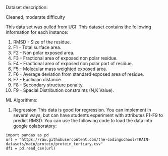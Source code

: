 Dataset description:

Cleaned, moderate difficulty

This data set was pulled from [UCI](https://archive.ics.uci.edu/ml/datasets/Physicochemical+Properties+of+Protein+Tertiary+Structure). This dataset contains the following information for each
instance:
1. RMSD - Size of the residue.
2. F1 - Total surface area.
3. F2 - Non polar exposed area.
4. F3 - Fractional area of exposed non polar residue.
5. F4 - Fractional area of exposed non polar part of residue.
6. F5 - Molecular mass weighted exposed area.
7. F6 - Average deviation from standard exposed area of residue.
8. F7 - Euclidian distance.
9. F8 - Secondary structure penalty.
10. F9 - Spacial Distribution constraints (N,K Value).

ML Algorithms:
1. Regression
This data is good for regression. You can implement in several ways, but can have students experiment with attributes F1-F9 to predict RMSD.
You can use the following code to load the data into google colaboratory:
```
import pandas as pd
url = "https://raw.githubusercontent.com/the-codingschool/TRAIN-datasets/main/protein/protein_tertiary.csv"
df1 = pd.read_csv(url)
```
